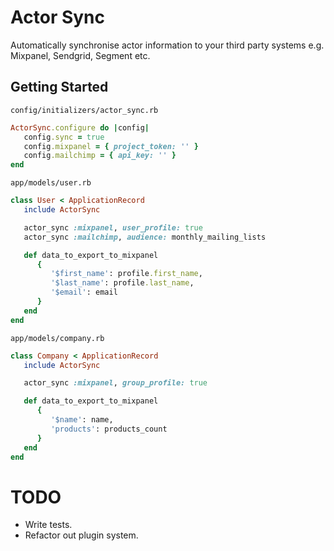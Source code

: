 # Actor Sync
Automatically synchronise actor information to your third party systems e.g. Mixpanel, Sendgrid, Segment etc.

## Getting Started
`config/initializers/actor_sync.rb`

```ruby
ActorSync.configure do |config|
   config.sync = true
   config.mixpanel = { project_token: '' }
   config.mailchimp = { api_key: '' }
end
```

`app/models/user.rb`
```ruby
class User < ApplicationRecord
   include ActorSync

   actor_sync :mixpanel, user_profile: true
   actor_sync :mailchimp, audience: monthly_mailing_lists

   def data_to_export_to_mixpanel
      {
         '$first_name': profile.first_name,
         '$last_name': profile.last_name,
         '$email': email
      }
   end
end
```

`app/models/company.rb`
```ruby
class Company < ApplicationRecord
   include ActorSync

   actor_sync :mixpanel, group_profile: true

   def data_to_export_to_mixpanel
      {
         '$name': name,
         'products': products_count
      }
   end
end

```

# TODO
- Write tests.
- Refactor out plugin system.
